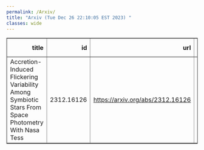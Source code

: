 ```yaml
---
permalink: /Arxiv/
title: "Arxiv (Tue Dec 26 22:10:05 EST 2023) "
classes: wide
---
```

<table border="1" class="dataframe">
  <thead>
    <tr style="text-align: right;">
      <th>title</th>
      <th>id</th>
      <th>url</th>
      <th>authors</th>
      <th>Local Authors</th>
    </tr>
  </thead>
  <tbody>
    <tr>
      <td>Accretion-Induced Flickering Variability Among Symbiotic Stars From   Space Photometry With Nasa Tess</td>
      <td>2312.16126</td>
      <td><a href="https://arxiv.org/abs/2312.16126" target="_blank">https://arxiv.org/abs/2312.16126</a></td>
      <td>J. Merc, P. G. Beck, S. Mathur, R. A. García</td>
      <td>Smita Mathur</td>
    </tr>
  </tbody>
</table>